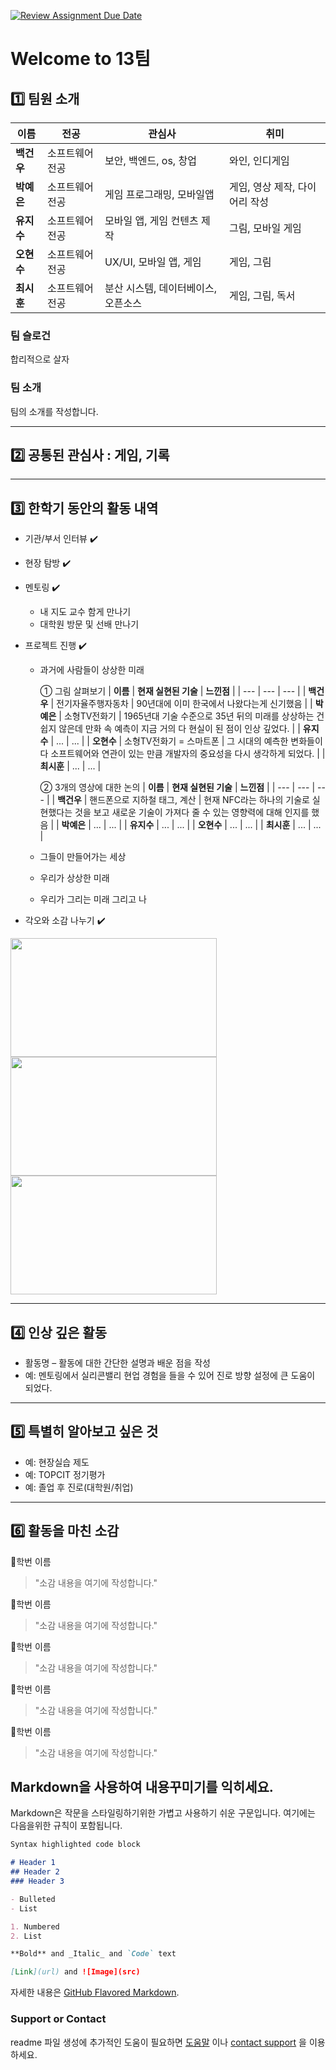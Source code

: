 [![Review Assignment Due Date](https://classroom.github.com/assets/deadline-readme-button-22041afd0340ce965d47ae6ef1cefeee28c7c493a6346c4f15d667ab976d596c.svg)](https://classroom.github.com/a/meKNgBF9)
# Welcome to 13팀

## 1️⃣ 팀원 소개

| **이름** | **전공** | **관심사** | **취미** |
| --- | --- | --- | --- |
| **백건우** | 소프트웨어전공 | 보안, 백엔드, os, 창업 | 와인, 인디게임 |
| **박예은** | 소프트웨어전공 | 게임 프로그래밍, 모바일앱 | 게임, 영상 제작, 다이어리 작성 |
| **유지수** | 소프트웨어전공 | 모바일 앱, 게임 컨텐츠 제작 | 그림, 모바일 게임 |
| **오현수** | 소프트웨어전공 | UX/UI, 모바일 앱, 게임 | 게임, 그림 |
| **최시훈** | 소프트웨어전공 | 분산 시스템, 데이터베이스, 오픈소스 | 게임, 그림, 독서 |


### 팀 슬로건

합리적으로 살자

### 팀 소개

팀의 소개를 작성합니다.

***

## 2️⃣ 공통된 관심사 : 게임, 기록

***

## 3️⃣ 한학기 동안의 활동 내역 

- 기관/부서 인터뷰 ✔️  

- 현장 탐방 ✔️  

- 멘토링 ✔️  
  - 내 지도 교수 함게 만나기
  - 대학원 방문 및 선배 만나기

- 프로젝트 진행 ✔️  
  - 과거에 사람들이 상상한 미래
   
    ① 그림 살펴보기 
    | **이름** | **현재 실현된 기술** | **느낀점** |
    | --- | --- | --- |
    | **백건우** | 전기자율주행자동차 | 90년대에 이미 한국에서 나왔다는게 신기했음 | 
    | **박예은** | 소형TV전화기 | 1965년대 기술 수준으로 35년 뒤의 미래를 상상하는 건 쉽지 않은데 만화 속 예측이 지금 거의 다 현실이 된 점이 인상 깊었다. | 
    | **유지수** | ... | ... | 
    | **오현수** | 소형TV전화기 = 스마트폰 | 그 시대의 예측한 변화들이 다 소프트웨어와 연관이 있는 만큼 개발자의 중요성을 다시 생각하게 되었다. | 
    | **최시훈** | ... | ... | 

    ② 3개의 영상에 대한 논의
    | **이름** | **현재 실현된 기술** | **느낀점** |
    | --- | --- | --- |
    | **백건우** | 핸드폰으로 지하철 태그, 계산 | 현재 NFC라는 하나의 기술로 실현했다는 것을 보고 새로운 기술이 가져다 줄 수 있는 영향력에 대해 인지를 했음 | 
    | **박예은** | ... | ... | 
    | **유지수** | ... | ... | 
    | **오현수** | ... | ... | 
    | **최시훈** | ... | ... | 


  - 그들이 만들어가는 세상
  - 우리가 상상한 미래
  - 우리가 그리는 미래 그리고 나

- 각오와 소감 나누기 ✔️  


<!-- 활동 사진 추가 예시 -->
<img src="https://pixnio.com/free-images/2017/08/14/2017-08-14-13-09-09-960x651.jpg?text=활동사진1" width="330" height="190"/>
<img src="https://pixnio.com/free-images/2017/08/14/2017-08-14-20-51-02-960x640.jpg?text=활동사진2" width="330" height="190"/>
<img src="https://pixnio.com/free-images/2017/08/15/2017-08-15-10-05-39-960x640.jpg?text=활동사진3" width="330" height="190"/>

***

## 4️⃣ 인상 깊은 활동

- 활동명 – 활동에 대한 간단한 설명과 배운 점을 작성  
- 예: 멘토링에서 실리콘밸리 현업 경험을 들을 수 있어 진로 방향 설정에 큰 도움이 되었다.  

***

## 5️⃣ 특별히 알아보고 싶은 것
- 예: 현장실습 제도
- 예: TOPCIT 정기평가
- 예: 졸업 후 진로(대학원/취업)

***

## 6️⃣ 활동을 마친 소감

🔗학번 이름  
> "소감 내용을 여기에 작성합니다."

🔗학번 이름  
> "소감 내용을 여기에 작성합니다."

🔗학번 이름  
> "소감 내용을 여기에 작성합니다."

🔗학번 이름  
> "소감 내용을 여기에 작성합니다."

🔗학번 이름  
> "소감 내용을 여기에 작성합니다."


## Markdown을 사용하여 내용꾸미기를 익히세요.

Markdown은 작문을 스타일링하기위한 가볍고 사용하기 쉬운 구문입니다. 여기에는 다음을위한 규칙이 포함됩니다.

```markdown
Syntax highlighted code block

# Header 1
## Header 2
### Header 3

- Bulleted
- List

1. Numbered
2. List

**Bold** and _Italic_ and `Code` text

[Link](url) and ![Image](src)
```

자세한 내용은 [GitHub Flavored Markdown](https://guides.github.com/features/mastering-markdown/).

### Support or Contact

readme 파일 생성에 추가적인 도움이 필요하면 [도움말](https://help.github.com/articles/about-readmes/) 이나 [contact support](https://github.com/contact) 을 이용하세요.

